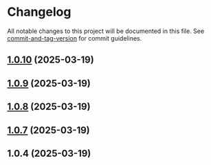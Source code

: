 # Changelog

All notable changes to this project will be documented in this file. See [commit-and-tag-version](https://github.com/absolute-version/commit-and-tag-version) for commit guidelines.

## [1.0.10](https://github.com/unlocomqx/url-notes/compare/v1.0.9...v1.0.10) (2025-03-19)

## [1.0.9](https://github.com/unlocomqx/url-notes/compare/v1.0.8...v1.0.9) (2025-03-19)

## [1.0.8](https://github.com/unlocomqx/url-notes/compare/v1.0.7...v1.0.8) (2025-03-19)

## [1.0.7](https://github.com/unlocomqx/url-notes/compare/v1.0.6...v1.0.7) (2025-03-19)

## 1.0.4 (2025-03-19)

